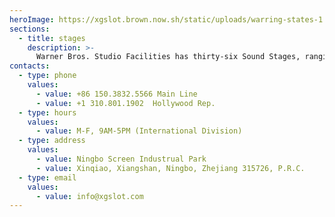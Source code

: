 ```yaml
---
heroImage: https://xgslot.brown.now.sh/static/uploads/warring-states-1.jpg
sections:
  - title: stages
    description: >-
      Warner Bros. Studio Facilities has thirty-six Sound Stages, ranging in size from 6,000 to 32,000 square feet located on our main lot and Ranch facilities. We work to accommodate the needs of our production clients and have added central air and support rooms to many of stages creating “Premium” and “Deluxe” audience stages. All of our stages have stories to tell from productions past and present. Stage 16, one of the tallest in the world with a 2,000,000 gallon water tank, was raised to its current height for the feature “Cain and Mabel” in 1935 and is now one of the favorite stages for large audience shows such as “The Voice.” Please contact our Studio Operations Group for availability, rates and to schedule a scout.
contacts:
  - type: phone
    values:
      - value: +86 150.3832.5566 Main Line
      - value: +1 310.801.1902  Hollywood Rep.
  - type: hours
    values:
      - value: M-F, 9AM-5PM (International Division)
  - type: address
    values:
      - value: Ningbo Screen Industrual Park
      - value: Xinqiao, Xiangshan, Ningbo, Zhejiang 315726, P.R.C.
  - type: email
    values:
      - value: info@xgslot.com
---
```

